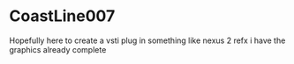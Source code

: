 # CoastLine007
Hopefully here to create a vsti plug in something like nexus 2 refx i have the graphics already complete
